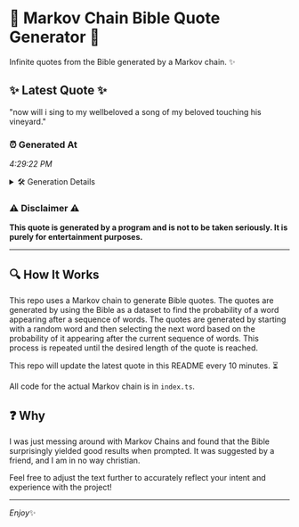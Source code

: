 # 📖 Markov Chain Bible Quote Generator 📖

Infinite quotes from the Bible generated by a Markov chain. ✨

## ✨ Latest Quote ✨
"now will i sing to my wellbeloved a song of my beloved touching his vineyard."

### ⏰ Generated At
*4:29:22 PM*

<details>
    <summary>🛠️ Generation Details</summary>
    <p>
        <strong>🌱 Seed:</strong> now<br>
        <strong>🔄 Iterations:</strong> 14<br>
        <strong>📜 Context History:</strong><br>[ now ]: will<br>[ now, will ]: i<br>[ now, will, i ]: sing<br>[ now, will, i, sing ]: to<br>[ now, will, i, sing, to ]: my<br>[ now, will, i, sing, to, my ]: wellbeloved<br>[ will, i, sing, to, my, wellbeloved ]: a<br>[ i, sing, to, my, wellbeloved, a ]: song<br>[ sing, to, my, wellbeloved, a, song ]: of<br>[ to, my, wellbeloved, a, song, of ]: my<br>[ my, wellbeloved, a, song, of, my ]: beloved<br>[ wellbeloved, a, song, of, my, beloved ]: touching<br>[ a, song, of, my, beloved, touching ]: his<br>[ song, of, my, beloved, touching, his ]: vineyard.<br>
    </p>
</details>

### ⚠️ Disclaimer ⚠️
**This quote is generated by a program and is not to be taken seriously. It is purely for entertainment purposes.**

---

## 🔍 How It Works

This repo uses a Markov chain to generate Bible quotes. The quotes are generated by using the Bible as a dataset to find the probability of a word appearing after a sequence of words. The quotes are generated by starting with a random word and then selecting the next word based on the probability of it appearing after the current sequence of words. This process is repeated until the desired length of the quote is reached.

This repo will update the latest quote in this README every 10 minutes. ⏳

All code for the actual Markov chain is in `index.ts`.

## ❓ Why

I was just messing around with Markov Chains and found that the Bible surprisingly yielded good results when prompted. 
It was suggested by a friend, and I am in no way christian.

Feel free to adjust the text further to accurately reflect your intent and experience with the project!

---

*Enjoy*✨
